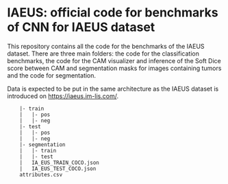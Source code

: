 # IAEUS: official code for benchmarks of CNN for IAEUS dataset
This repository contains all the code for the benchmarks of the IAEUS dataset. 
There are three main folders: the code for the classification benchmarks, the code for the CAM visualizer and inference of the Soft Dice score between CAM and segmentation masks for images containing tumors and the code for segmentation. 

Data is expected to be put in the same architecture as the IAEUS dataset is introduced on https://iaeus.im-lis.com/. 
```
    |- train
    |   |- pos
    |   |- neg
    |- test
    |   |- pos
    |   |- neg
    |- segmentation 
    |   |- train 
    |   |- test 
    |   IA_EUS_TRAIN_COCO.json
    |   IA_EUS_TEST_COCO.json
    attributes.csv
```

